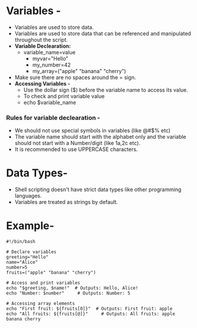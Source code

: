# Variables -
- Variables are used to store data.
- Variables are used to store data that can be referenced and manipulated throughout the script.
- **Variable Declearation:**
  - variable_name=value
    - myvar="Hello"
    - my_number=42
    - my_array=("apple" "banana" "cherry")
- Make sure there are no spaces around the = sign.
- **Accessing Variables -**
  -  Use the dollar sign ($) before the variable name to access its value.
  -  To check and print variable value
    - echo $variable_name
### Rules for variable declearation -
- We should not use special symbols in variables (like @#$% etc)
- The variable name should start with the alphabet only and the variable should not start with a Number/digit (like 1a,2c etc).
- It is recommended to use UPPERCASE characters.

# Data Types-
- Shell scripting doesn't have strict data types like other programming languages.
- Variables are treated as strings by default.

# Example-

    #!/bin/bash
    
    # Declare variables
    greeting="Hello"
    name="Alice"
    number=5
    fruits=("apple" "banana" "cherry")
    
    # Access and print variables
    echo "$greeting, $name!"  # Outputs: Hello, Alice!
    echo "Number: $number"     # Outputs: Number: 5
    
    # Accessing array elements
    echo "First fruit: ${fruits[0]}"  # Outputs: First fruit: apple
    echo "All fruits: ${fruits[@]}"     # Outputs: All fruits: apple banana cherry
